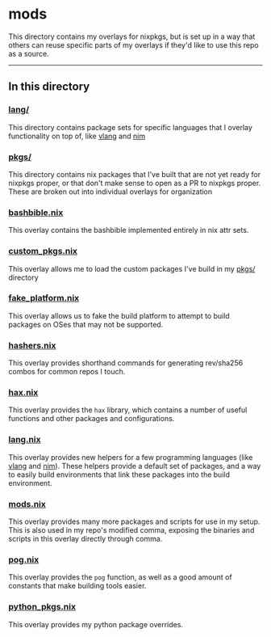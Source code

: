 # mods

This directory contains my overlays for nixpkgs, but is set up in a way that others can reuse specific parts of my overlays if they'd like to use this repo as a source.

---

## In this directory

### [lang/](./lang/)

This directory contains package sets for specific languages that I overlay functionality on top of, like [vlang](https://vlang.io/) and [nim](https://nim-lang.org)

### [pkgs/](./pkgs/)

This directory contains nix packages that I've built that are not yet ready for nixpkgs proper, or that don't make sense to open as a PR to nixpkgs proper. These are broken out into individual overlays for organization

### [bashbible.nix](./bashbible.nix)

This overlay contains the bashbible implemented entirely in nix attr sets.

### [custom_pkgs.nix](./custom_pkgs.nix)

This overlay allows me to load the custom packages I've build in my [pkgs/](../pkgs/) directory

### [fake_platform.nix](./fake_platform.nix)

This overlay allows us to fake the build platform to attempt to build packages on OSes that may not be supported.

### [hashers.nix](./hashers.nix)

This overlay provides shorthand commands for generating rev/sha256 combos for common repos I touch.

### [hax.nix](./hax.nix)

This overlay provides the `hax` library, which contains a number of useful functions and other packages and configurations.

### [lang.nix](./lang.nix)

This overlay provides new helpers for a few programming languages (like [vlang](https://vlang.io/) and [nim](https://nim-lang.org)). These helpers provide a default set of packages, and a way to easily build environments that link these packages into the build environment.

### [mods.nix](./mods.nix)

This overlay provides many more packages and scripts for use in my setup. This is also used in my repo's modified comma, exposing the binaries and scripts in this overlay directly through comma.

### [pog.nix](./pog.nix)

This overlay provides the `pog` function, as well as a good amount of constants that make building tools easier.

### [python_pkgs.nix](./python_pkgs.nix)

This overlay provides my python package overrides.
